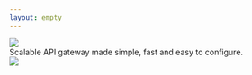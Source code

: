 ```yaml
---
layout: empty
---
```


<div class="container container--gray">
  <div class="container__content">
    <div class="home__jumbo">
      <img class="home__logo" src="{{ '/assets/images/logo-color@2x.png' | relative_url }}" />
      <div class="home__headline">
        Scalable API gateway made simple, fast and easy to configure.
      </div>
    </div>
  </div>
</div>
<div class="container">
    <div class="home__content">
        <img class="home__schema" src="{{ '/assets/images/home-schema.png' | relative_url }}" />
    </div>
</div>

